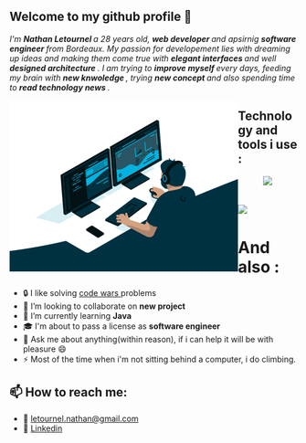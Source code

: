  ## Welcome to my github profile 👋

<i> I'm <strong> Nathan Letournel </strong> a 28 years old, <strong> web developer </strong> and apsirnig <strong> software engineer </strong> from Bordeaux.
My passion for developement lies with dreaming up ideas and making them come true with <strong> elegant interfaces </strong> and well <strong> designed architecture </strong>. 
 I am trying to <strong> improve myself </strong> every days, feeding my brain with <strong> new knwoledge </strong>, trying <strong> new concept </strong> and also spending time to <strong> read technology news </strong>. </i>
      
 <img align="left" src="https://github.com/Let-Nathan/Let-Nathan/blob/main/code.gif" width="400" /> 


## Technology and tools i use : 
   
  <a href="https://skillicons.dev">
    <p align="center">
      <img width="400" src="https://skillicons.dev/icons?i=js,php,symfony,java,mysql,html,css,bootstrap,discord,github,git,idea,vscode,xd" />
    </p>
  </a> 
 
   
 <br>
 <img align="flexbox" src="https://github-readme-stats.vercel.app/api?username=let-nathan&show_icons=true&theme=gotham" width="400">

# And also :
- :lock: I like solving <a href=https://www.codewars.com/users/Nathan%20L> code wars </a> problems 
- 👯 I’m looking to collaborate on <strong> new project </strong>
- 🌱 I’m currently learning <strong> Java </strong> 
- :mortar_board: I'm about to pass a license as <strong> software engineer </strong>
- 💬 Ask me about anything(within reason), if i can help it will be with pleasure 😄
- ⚡ Most of the time when i'm not sitting behind a computer, i do climbing.

## 📫 How to reach me: 

- :email: letournel.nathan@gmail.com
- :link: <a href="https://www.linkedin.com/in/nathan-letournel/">Linkedin</a>

